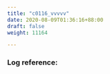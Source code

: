 ```yaml
---
title: "c0116_vvvvv"
date: 2020-08-09T01:36:16+88:00
draft: false
weight: 11164

---
```


### Log reference: <no value>

```
